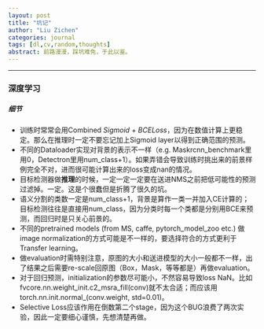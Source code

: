 ```yaml
---
layout: post
title: "坑记"
author: "Liu Zichen"
categories: journal
tags: [dl,cv,random,thoughts]
abstract: 前路漫漫，踩坑难免，于此以鉴。
---
```


---

### 深度学习
##### 细节
- 训练时常常会用Combined *Sigmoid* + *BCELoss*，因为在数值计算上更稳定。那么在推理时一定不要忘记加上Sigmoid layer以得到正确范围的预测。
- 不同的Dataloader实现对背景的表示不一样（e.g. Maskrcnn_benchmark里用0，Detectron里用num_class+1）。如果弄错会导致训练时挑出来的前景样例完全不对，进而很可能计算出来的loss变成nan的情况。
- 目标检测器做**推理**的时候，一定一定一定要在送进NMS之前把低可能性的预测过滤掉。一定。这是个很蠢但是折腾了很久的坑。
- 语义分割的类数一定是num_class+1，背景是算作一类一并加入CE计算的；目标检测往往是直接用num_class，因为分类时每一个类都是分别用BCE来预测，而回归时是只关心前景的。
- 不同的pretrained models (from MS, caffe, pytorch_model_zoo etc.) 做image normalization的方式可能是不一样的，要选择符合的方式更利于Transfer learning。
- 做evaluation时需特别注意，原图的大小和送进模型的大小一般都不一样，出了结果之后需要re-scale回原图（Box，Mask，等等都是）再做evaluation。
- 对于回归预测，initialization的参数尽可能小，不然容易导致loss NaN。比如fvcore.nn.weight_init.c2_msra_fill(conv)就不太合适；而应该用torch.nn.init.normal_(conv.weight, std=0.01)。
- Selective Loss应该作用在倒数第二个stage，因为这个BUG浪费了两次实验，因此一定要细心谨慎，先想清楚再做。
